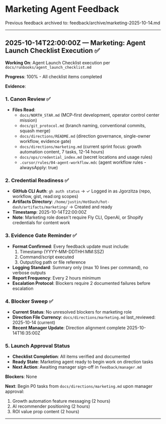 # Marketing Agent Feedback

Previous feedback archived to: feedback/archive/marketing-2025-10-14.md

---

## 2025-10-14T22:00:00Z — Marketing: Agent Launch Checklist Execution ✅

**Working On**: Agent Launch Checklist execution per `docs/runbooks/agent_launch_checklist.md`

**Progress**: 100% - All checklist items completed

**Evidence**:

### 1. Canon Review ✅
- **Files Read**:
  - `docs/NORTH_STAR.md` (MCP-first development, operator control center mission)
  - `docs/git_protocol.md` (branch naming, conventional commits, squash merge)
  - `docs/directions/README.md` (direction governance, single-owner workflow, evidence gate)
  - `docs/directions/marketing.md` (current sprint focus: growth automation content, 7 tasks, 12-14 hours)
  - `docs/ops/credential_index.md` (secret locations and usage rules)
  - `.cursor/rules/04-agent-workflow.mdc` (agent workflow rules - alwaysApply: true)

### 2. Credential Readiness ✅
- **GitHub CLI Auth**: `gh auth status` → ✓ Logged in as Jgorzitza (repo, workflow, gist, read:org scopes)
- **Artifacts Directory**: `/home/justin/HotDash/hot-dash/artifacts/marketing/` → Created and ready
- **Timestamp**: 2025-10-14T22:00:00Z
- **Note**: Marketing role doesn't require Fly CLI, OpenAI, or Shopify credentials for content work

### 3. Evidence Gate Reminder ✅
- **Format Confirmed**: Every feedback update must include:
  1. Timestamp (YYYY-MM-DDTHH:MM:SSZ)
  2. Command/script executed
  3. Output/log path or file reference
- **Logging Standard**: Summary only (max 10 lines per command), no verbose outputs
- **Report Frequency**: Every 2 hours minimum
- **Escalation Protocol**: Blockers require 2 documented failures before escalation

### 4. Blocker Sweep ✅
- **Current Status**: No unresolved blockers for marketing role
- **Direction File Currency**: `docs/directions/marketing.md` last_reviewed: 2025-10-14 (current)
- **Recent Manager Update**: Direction alignment complete 2025-10-14T16:35:00Z

### 5. Launch Approval Status
- **Checklist Completion**: All items verified and documented
- **Ready State**: Marketing agent ready to begin work on direction tasks
- **Next Action**: Awaiting manager sign-off in `feedback/manager.md`

**Blockers**: None

**Next**: Begin P0 tasks from `docs/directions/marketing.md` upon manager approval:
1. Growth automation feature messaging (2 hours)
2. AI recommender positioning (2 hours)
3. ROI value prop content (2 hours)

---
